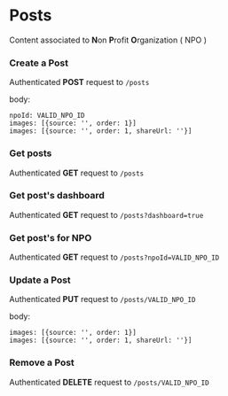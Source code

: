 # Posts

Content associated to **N**on **P**rofit **O**rganization ( NPO )

### Create a Post

Authenticated **POST** request to `/posts`

body:

```
npoId: VALID_NPO_ID
images: [{source: '', order: 1}]
images: [{source: '', order: 1, shareUrl: ''}]
```

### Get posts

Authenticated **GET** request to `/posts`

### Get post's dashboard

Authenticated **GET** request to `/posts?dashboard=true`

### Get post's for NPO

Authenticated **GET** request to `/posts?npoId=VALID_NPO_ID`

### Update a Post

Authenticated **PUT** request to `/posts/VALID_NPO_ID`

body:

```
images: [{source: '', order: 1}]
images: [{source: '', order: 1, shareUrl: ''}]
```

### Remove a Post

Authenticated **DELETE** request to `/posts/VALID_NPO_ID`
